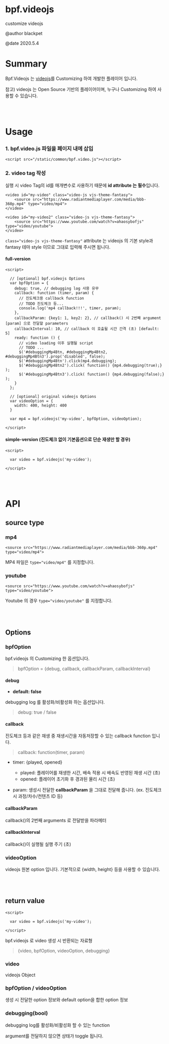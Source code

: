 # bpf.videojs
customize videojs



@author blackpet

@date 2020.5.4



# Summary

Bpf.Videojs 는 [videojs](https://videojs.com)를 Customizing 하여 개발한 플레이어 입니다.

참고) videojs 는 Open Source 기반의 플레이어이며, 누구나 Customizing 하여 사용할 수 있습니다.


<br><br>


# Usage
### 1. bpf.video.js 파일을 페이지 내에 삽입

```
<script src="/static/common/bpf.video.js"></script>
```


### 2. video tag 작성
실행 시 video Tag의 id를 매개변수로 사용하기 때문에 **id attribute 는 필수**입니다.


```
<video id="my-video" class="video-js vjs-theme-fantasy">
    <source src="https://www.radiantmediaplayer.com/media/bbb-360p.mp4" type="video/mp4">
</video>
```


```
<video id="my-video2" class="video-js vjs-theme-fantasy">
    <source src="https://www.youtube.com/watch?v=ahaosybofjs" type="video/youtube">
</video>
```


`class="video-js vjs-theme-fantasy"` attribute 는 videojs 의 기본 style과 fantasy 테마 style 이므로 그대로 입력해 주시면 됩니다.



#### full-version
```
<script>

  // [optional] bpf.videojs Options
  var bpfOption = {
    debug: true, // debugging log 사용 유무
    callback: function (timer, param) {
      // 진도체크용 callback function
      // TODO 진도체크 등... 
      console.log('mp4 callback!!!', timer, param);
    },
    callbackParam: {key1: 1, key2: 2}, // callback() 시 2번째 argument [param] 으로 전달할 parameters
    callbackInterval: 10, // callback 이 호출될 시간 간격 (초) [default: 5]
    ready: function () {
      // video loading 이후 실행될 script
      // TODO ...
      $('#debuggingMp4Btn, #debuggingMp4Btn2, #debuggingMp4Btn3').prop('disabled', false);
      $('#debuggingMp4Btn').click(mp4.debugging);
      $('#debuggingMp4Btn2').click( function() {mp4.debugging(true);} );
      $('#debuggingMp4Btn3').click( function() {mp4.debugging(false);} );
    }
  };
  
  // [optional] original videojs Options
  var videoOption = {
    width: 400, height: 400
  }

  var mp4 = bpf.videojs('my-video', bpfOption, videoOption);
  
</script>
```


#### simple-version (진도체크 없이 기본옵션으로 단순 재생만 할 경우)
```
<script>

  var video = bpf.videojs('my-video');
  
</script>
```



<br><br>


# API

## source type

### mp4

```
<source src="https://www.radiantmediaplayer.com/media/bbb-360p.mp4" type="video/mp4">
```

MP4 파일은 `type="video/mp4"` 를 지정합니다.


### youtube

```
<source src="https://www.youtube.com/watch?v=ahaosybofjs" type="video/youtube">
```

Youtube 의 경우 `type="video/youtube"` 를 지정합니다.


<br><br>

## Options

### bpfOption

bpf.videojs 의 Customizing 한 옵션입니다.


> bpfOption = {debug, callback, callbackParam, callbackInterval}



#### debug

* **default: false**

debugging log 를 활성화/비활성화 하는 옵션입니다.


> debug: true / false



#### callback

진도체크 등과 같은 재생 중 재생시간을 자동저장할 수 있는 callback function 입니다.


> callback: function(timer, param)


* timer: {played, opened}
    * played: 플레이어를 재생한 시간, 배속 적용 시 배속도 반영된 재생 시간 (초)
    * opened: 플레이어 초기화 후 경과된 물리 시간 (초)

* param: 생성시 전달한 **callbackParam** 을 그대로 전달해 줍니다. (ex. 진도체크 시 과정/차수/컨텐츠 ID 등)


#### callbackParam

callback()의 2번째 arguments 로 전달받을 파라메터


#### callbackInterval

callback()이 실행될 실행 주기 (초)




### videoOption

videojs 원본 option 입니다. 
기본적으로 {width, height} 등을 사용할 수 있습니다.




<br><br>

## return value

```
<script>

  var video = bpf.videojs('my-video');
  
</script>
```



bpf.videojs 로 video 생성 시 반환되는 자료형


> {video, bpfOption, videoOption, debugging}


### video

videojs Object


### bpfOption / videoOption

생성 시 전달한 option 정보와 default option을 합한 option 정보


### debugging(bool)

debugging log를 활성화/비활성화 할 수 있는 function

argument를 전달하지 않으면 상태가 toggle 됩니다.








